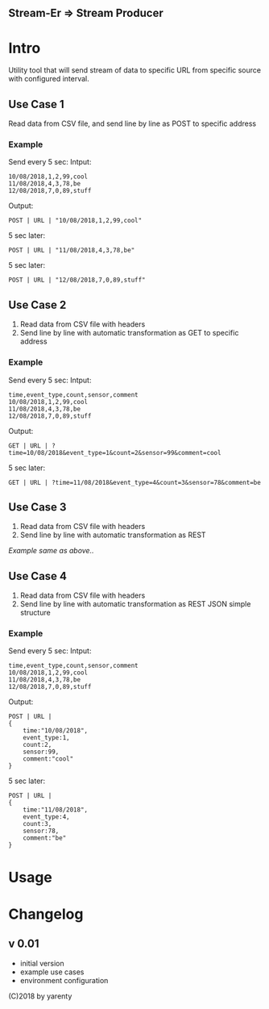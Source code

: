 Stream-Er => Stream Producer
----------------------------


# Intro

Utility tool that will send stream of data to specific URL from specific source with configured interval.


## Use Case 1
Read data from CSV file, and send line by line as POST to specific address

### Example
Send every 5 sec:
Intput:
```
10/08/2018,1,2,99,cool
11/08/2018,4,3,78,be
12/08/2018,7,0,89,stuff
```

Output:
```
POST | URL | "10/08/2018,1,2,99,cool"
```
5 sec later:
```
POST | URL | "11/08/2018,4,3,78,be"
```
5 sec later:
```
POST | URL | "12/08/2018,7,0,89,stuff"
```


## Use Case 2
1. Read data from CSV file with headers
2. Send line by line with automatic transformation as GET to specific address

### Example
Send every 5 sec:
Intput:
```
time,event_type,count,sensor,comment
10/08/2018,1,2,99,cool
11/08/2018,4,3,78,be
12/08/2018,7,0,89,stuff
```
Output:
```
GET | URL | ?time=10/08/2018&event_type=1&count=2&sensor=99&comment=cool
```
5 sec later:
```
GET | URL | ?time=11/08/2018&event_type=4&count=3&sensor=78&comment=be
```


## Use Case 3
1. Read data from CSV file with headers
2. Send line by line with automatic transformation as REST 

*Example same as above..*
 

## Use Case 4
1. Read data from CSV file with headers
2. Send line by line with automatic transformation as REST JSON simple structure



### Example
Send every 5 sec:
Intput:
```
time,event_type,count,sensor,comment
10/08/2018,1,2,99,cool
11/08/2018,4,3,78,be
12/08/2018,7,0,89,stuff
```
Output:
```
POST | URL | 
{
    time:"10/08/2018",
    event_type:1,
    count:2,
    sensor:99,
    comment:"cool"
}
```
5 sec later:
```
POST | URL | 
{
    time:"11/08/2018",
    event_type:4,
    count:3,
    sensor:78,
    comment:"be"
}
```



# Usage





# Changelog

## v 0.01 
- initial version
- example use cases
- environment configuration



(C)2018 by yarenty